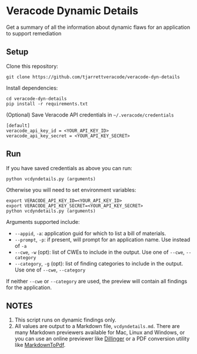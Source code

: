 # Veracode Dynamic Details

Get a summary of all the information about dynamic flaws for an application to support remediation

## Setup

Clone this repository:

    git clone https://github.com/tjarrettveracode/veracode-dyn-details

Install dependencies:

    cd veracode-dyn-details
    pip install -r requirements.txt

(Optional) Save Veracode API credentials in `~/.veracode/credentials`

    [default]
    veracode_api_key_id = <YOUR_API_KEY_ID>
    veracode_api_key_secret = <YOUR_API_KEY_SECRET>

## Run

If you have saved credentials as above you can run:

    python vcdyndetails.py (arguments)

Otherwise you will need to set environment variables:

    export VERACODE_API_KEY_ID=<YOUR_API_KEY_ID>
    export VERACODE_API_KEY_SECRET=<YOUR_API_KEY_SECRET>
    python vcdyndetails.py (arguments)

Arguments supported include:

* `--appid`, `-a`: application guid for which to list a bill of materials.
* `--prompt`, `-p`: if present, will prompt for an application name. Use instead of `-a`
* `--cwe`, `-w` (opt): list of CWEs to include in the output. Use one of `--cwe`, `--category`
* `--category`, `-g` (opt): list of finding categories to include in the output. Use one of `--cwe`, `--category`

If neither `--cwe` or `--category` are used, the preview will contain all findings for the application.

## NOTES

1. This script runs on dynamic findings only.
1. All values are output to a Markdown file, `vcdyndetails.md`. There are many Markdown previewers available for Mac, Linux and Windows, or you can use an online previewer like [Dillinger](https://dillinger.io/) or a PDF conversion utility like [MarkdownToPdf](https://www.markdowntopdf.com/).
